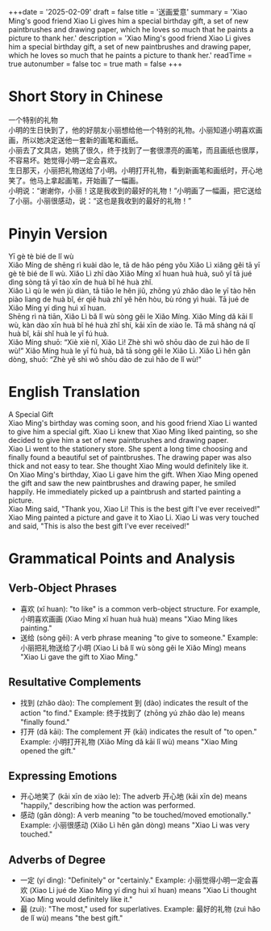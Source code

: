 +++date = '2025-02-09'
draft = false
title = '送画爱意'
summary = 'Xiao Ming's good friend Xiao Li gives him a special birthday gift, a set of new paintbrushes and drawing paper, which he loves so much that he paints a picture to thank her.'
description = 'Xiao Ming's good friend Xiao Li gives him a special birthday gift, a set of new paintbrushes and drawing paper, which he loves so much that he paints a picture to thank her.'
readTime = true
autonumber = false
toc = true
math = false
+++

# Short Story in Chinese  
一个特别的礼物  
小明的生日快到了，他的好朋友小丽想给他一个特别的礼物。小丽知道小明喜欢画画，所以她决定送他一套新的画笔和画纸。  
小丽去了文具店，她挑了很久，终于找到了一套很漂亮的画笔，而且画纸也很厚，不容易坏。她觉得小明一定会喜欢。  
生日那天，小丽把礼物送给了小明。小明打开礼物，看到新画笔和画纸时，开心地笑了。他马上拿起画笔，开始画了一幅画。  
小明说：“谢谢你，小丽！这是我收到的最好的礼物！”小明画了一幅画，把它送给了小丽。小丽很感动，说：“这也是我收到的最好的礼物！”  

# Pinyin Version  
Yī gè tè bié de lǐ wù  
Xiǎo Míng de shēng rì kuài dào le, tā de hǎo péng yǒu Xiǎo Lì xiǎng gěi tā yī gè tè bié de lǐ wù. Xiǎo Lì zhī dào Xiǎo Míng xǐ huan huà huà, suǒ yǐ tā jué dìng sòng tā yī tào xīn de huà bǐ hé huà zhǐ.  
Xiǎo Lì qù le wén jù diàn, tā tiāo le hěn jiǔ, zhōng yú zhǎo dào le yī tào hěn piào liang de huà bǐ, ér qiě huà zhǐ yě hěn hòu, bù róng yì huài. Tā jué de Xiǎo Míng yí dìng huì xǐ huan.  
Shēng rì nà tiān, Xiǎo Lì bǎ lǐ wù sòng gěi le Xiǎo Míng. Xiǎo Míng dǎ kāi lǐ wù, kàn dào xīn huà bǐ hé huà zhǐ shí, kāi xīn de xiào le. Tā mǎ shàng ná qǐ huà bǐ, kāi shǐ huà le yī fú huà.  
Xiǎo Míng shuō: “Xiè xiè nǐ, Xiǎo Lì! Zhè shì wǒ shōu dào de zuì hǎo de lǐ wù!” Xiǎo Míng huà le yī fú huà, bǎ tā sòng gěi le Xiǎo Lì. Xiǎo Lì hěn gǎn dòng, shuō: “Zhè yě shì wǒ shōu dào de zuì hǎo de lǐ wù!”  

# English Translation  
A Special Gift  
Xiao Ming's birthday was coming soon, and his good friend Xiao Li wanted to give him a special gift. Xiao Li knew that Xiao Ming liked painting, so she decided to give him a set of new paintbrushes and drawing paper.  
Xiao Li went to the stationery store. She spent a long time choosing and finally found a beautiful set of paintbrushes. The drawing paper was also thick and not easy to tear. She thought Xiao Ming would definitely like it.  
On Xiao Ming's birthday, Xiao Li gave him the gift. When Xiao Ming opened the gift and saw the new paintbrushes and drawing paper, he smiled happily. He immediately picked up a paintbrush and started painting a picture.  
Xiao Ming said, "Thank you, Xiao Li! This is the best gift I've ever received!" Xiao Ming painted a picture and gave it to Xiao Li. Xiao Li was very touched and said, "This is also the best gift I've ever received!"  

# Grammatical Points and Analysis  
## Verb-Object Phrases  
- 喜欢 (xǐ huan): "to like" is a common verb-object structure. For example, 小明喜欢画画 (Xiao Ming xǐ huan huà huà) means "Xiao Ming likes painting."  
- 送给 (sòng gěi): A verb phrase meaning "to give to someone." Example: 小丽把礼物送给了小明 (Xiao Li bǎ lǐ wù sòng gěi le Xiǎo Míng) means "Xiao Li gave the gift to Xiao Ming."  

## Resultative Complements  
- 找到 (zhǎo dào): The complement 到 (dào) indicates the result of the action "to find." Example: 终于找到了 (zhōng yú zhǎo dào le) means "finally found."  
- 打开 (dǎ kāi): The complement 开 (kāi) indicates the result of "to open." Example: 小明打开礼物 (Xiǎo Míng dǎ kāi lǐ wù) means "Xiao Ming opened the gift."  

## Expressing Emotions  
- 开心地笑了 (kāi xīn de xiào le): The adverb 开心地 (kāi xīn de) means "happily," describing how the action was performed.  
- 感动 (gǎn dòng): A verb meaning "to be touched/moved emotionally." Example: 小丽很感动 (Xiǎo Lì hěn gǎn dòng) means "Xiao Li was very touched."  

## Adverbs of Degree  
- 一定 (yí dìng): "Definitely" or "certainly." Example: 小丽觉得小明一定会喜欢 (Xiao Li jué de Xiao Ming yí dìng huì xǐ huan) means "Xiao Li thought Xiao Ming would definitely like it."  
- 最 (zuì): "The most," used for superlatives. Example: 最好的礼物 (zuì hǎo de lǐ wù) means "the best gift."  

